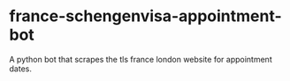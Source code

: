 # france-schengenvisa-appointment-bot
A python bot that scrapes the tls france london website for appointment dates.
